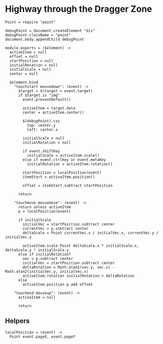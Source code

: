 Highway through the Dragger Zone
================================

    Point = require "point"

    debugPoint = document.createElement "div"
    debugPoint.className = "point"
    document.body.appendChild debugPoint

    module.exports = ($element) ->
      activeItem = null
      offset = null
      startPosition = null
      initialRotation = null
      initialScale = null
      center = null

      $element.bind
        "touchstart mousedown": (event) ->
          $target = $(target = event.target)
          if $target.is "img"
            event.preventDefault()

            activeItem = target.data
            center = activeItem.center()

            $(debugPoint).css
              top: center.y
              left: center.x

            initialScale = null
            initialRotation = null

            if event.shiftKey
              initialScale = activeItem.scale()
            else if event.ctrlKey or event.metaKey
              initialRotation = activeItem.rotation()

            startPosition = localPosition(event)
            itemStart = activeItem.position()

            offset = itemStart.subtract startPosition

          return

        "touchmove mousemove": (event) ->
          return unless activeItem
          p = localPosition(event)

          if initialScale
            initialVec = startPosition.subtract center
            currentVec = p.subtract center
            deltaScale = Point currentVec.x / initialVec.x, currentVec.y / initialVec.y

            activeItem.scale Point deltaScale.x * initialScale.x, deltaScale.y * initialScale.y
          else if initialRotation?
            vec = p.subtract center
            initialVec = startPosition.subtract center
            deltaRotation = Math.atan2(vec.y, vec.x) - Math.atan2(initialVec.y, initialVec.x)
            activeItem.rotation initialRotation + deltaRotation
          else
            activeItem.position p.add offset

        "touchend mouseup": (event) ->
          activeItem = null

          return

Helpers
-------

    localPosition = (event) ->
      Point event.pageX, event.pageY
